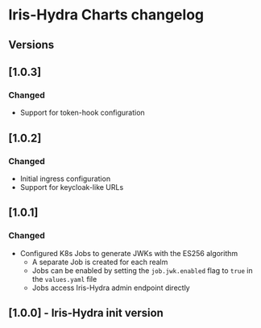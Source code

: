 # Iris-Hydra Charts changelog

## Versions

## [1.0.3]
### Changed
- Support for token-hook configuration

## [1.0.2]
### Changed
- Initial ingress configuration
- Support for keycloak-like URLs

## [1.0.1]
### Changed
- Configured K8s Jobs to generate JWKs with the ES256 algorithm 
    - A separate Job is created for each realm 
    - Jobs can be enabled by setting the `job.jwk.enabled` flag to `true` in the `values.yaml` file
    - Jobs access Iris-Hydra admin endpoint directly 

## [1.0.0] - Iris-Hydra init version